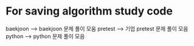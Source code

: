 For saving algorithm study code
================================
baekjoon --> baekjoon 문제 풀이 모움
pretest --> 기업 pretest 문제 풀이 모음
python --> python 문제 풀이 모음
